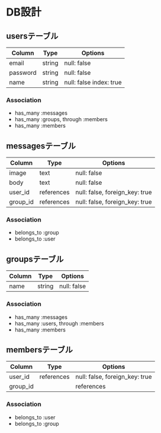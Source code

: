 # DB設計

 ## usersテーブル

 |Column|Type|Options|
 |------|----|-------|
 |email|string|null: false
 |password|string|null: false
 |name|string|null: false index: true

 ### Association
 - has_many :messages
 - has_many :groups, through :members
 - has_many :members

 ## messagesテーブル
 |Column|Type|Options|
 |------|----|-------|
 |image|text|null: false
 |body|text|null: false
 |user_id|references|null: false, foreign_key: true
 |group_id|references|null: false, foreign_key: true

  ### Association
 - belongs_to :group
 - belongs_to :user

 ## groupsテーブル
 |Column|Type|Options|
 |------|----|-------|
 |name|string|null: false

  ### Association
 - has_many :messages
 - has_many :users, through :members
 - has_many :members

 ## membersテーブル
 |Column|Type|Options|
 |------|----|-------|
 |user_id|references|null: false, foreign_key: true
 |group_id||references|null: false, foreign_key: true

  ### Association
  - belongs_to :user
  - belongs_to :group

